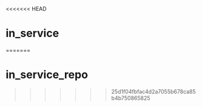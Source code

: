 <<<<<<< HEAD
# in_service
=======
# in_service_repo
>>>>>>> 25d1f04fbfac4d2a7055b678ca85b4b750865825
